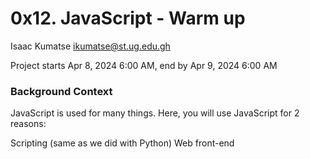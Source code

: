 # 0x12. JavaScript - Warm up

Isaac Kumatse <ikumatse@st.ug.edu.gh>

 Project starts Apr 8, 2024 6:00 AM, end by Apr 9, 2024 6:00 AM

### Background Context
JavaScript is used for many things. Here, you will use JavaScript for 2 reasons:

Scripting (same as we did with Python)
Web front-end